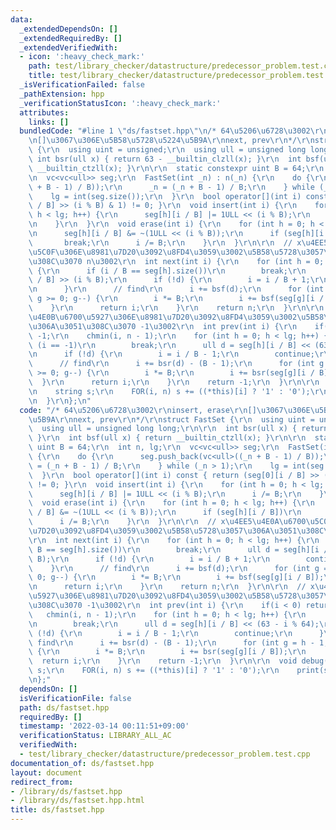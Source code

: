 ```yaml
---
data:
  _extendedDependsOn: []
  _extendedRequiredBy: []
  _extendedVerifiedWith:
  - icon: ':heavy_check_mark:'
    path: test/library_checker/datastructure/predecessor_problem.test.cpp
    title: test/library_checker/datastructure/predecessor_problem.test.cpp
  _isVerificationFailed: false
  _pathExtension: hpp
  _verificationStatusIcon: ':heavy_check_mark:'
  attributes:
    links: []
  bundledCode: "#line 1 \"ds/fastset.hpp\"\n/* 64\u5206\u6728\u3002\r\ninsert, erase\r\
    \n[]\u3067\u306E\u5B58\u5728\u5224\u5B9A\r\nnext, prev\r\n*/\r\nstruct FastSet\
    \ {\r\n  using uint = unsigned;\r\n  using ull = unsigned long long;\r\n\r\n \
    \ int bsr(ull x) { return 63 - __builtin_clzll(x); }\r\n  int bsf(ull x) { return\
    \ __builtin_ctzll(x); }\r\n\r\n  static constexpr uint B = 64;\r\n  int n, lg;\r\
    \n  vc<vc<ull>> seg;\r\n  FastSet(int _n) : n(_n) {\r\n    do {\r\n      seg.push_back(vc<ull>((_n\
    \ + B - 1) / B));\r\n      _n = (_n + B - 1) / B;\r\n    } while (_n > 1);\r\n\
    \    lg = int(seg.size());\r\n  }\r\n  bool operator[](int i) const { return (seg[0][i\
    \ / B] >> (i % B) & 1) != 0; }\r\n  void insert(int i) {\r\n    for (int h = 0;\
    \ h < lg; h++) {\r\n      seg[h][i / B] |= 1ULL << (i % B);\r\n      i /= B;\r\
    \n    }\r\n  }\r\n  void erase(int i) {\r\n    for (int h = 0; h < lg; h++) {\r\
    \n      seg[h][i / B] &= ~(1ULL << (i % B));\r\n      if (seg[h][i / B])\r\n \
    \       break;\r\n      i /= B;\r\n    }\r\n  }\r\n\r\n  // x\u4EE5\u4E0A\u6700\
    \u5C0F\u306E\u8981\u7D20\u3092\u8FD4\u3059\u3002\u5B58\u5728\u3057\u306A\u3051\
    \u308C\u3070 n\u3002\r\n  int next(int i) {\r\n    for (int h = 0; h < lg; h++)\
    \ {\r\n      if (i / B == seg[h].size())\r\n        break;\r\n      ull d = seg[h][i\
    \ / B] >> (i % B);\r\n      if (!d) {\r\n        i = i / B + 1;\r\n        continue;\r\
    \n      }\r\n      // find\r\n      i += bsf(d);\r\n      for (int g = h - 1;\
    \ g >= 0; g--) {\r\n        i *= B;\r\n        i += bsf(seg[g][i / B]);\r\n  \
    \    }\r\n      return i;\r\n    }\r\n    return n;\r\n  }\r\n\r\n  // x\u4EE5\
    \u4E0B\u6700\u5927\u306E\u8981\u7D20\u3092\u8FD4\u3059\u3002\u5B58\u5728\u3057\
    \u306A\u3051\u308C\u3070 -1\u3002\r\n  int prev(int i) {\r\n    if(i < 0) return\
    \ -1;\r\n    chmin(i, n - 1);\r\n    for (int h = 0; h < lg; h++) {\r\n      if\
    \ (i == -1)\r\n        break;\r\n      ull d = seg[h][i / B] << (63 - i % 64);\r\
    \n      if (!d) {\r\n        i = i / B - 1;\r\n        continue;\r\n      }\r\n\
    \      // find\r\n      i += bsr(d) - (B - 1);\r\n      for (int g = h - 1; g\
    \ >= 0; g--) {\r\n        i *= B;\r\n        i += bsr(seg[g][i / B]);\r\n    \
    \  }\r\n      return i;\r\n    }\r\n    return -1;\r\n  }\r\n\r\n  void debug(){\r\
    \n    string s;\r\n    FOR(i, n) s += ((*this)[i] ? '1' : '0');\r\n    print(s);\r\
    \n  }\r\n};\n"
  code: "/* 64\u5206\u6728\u3002\r\ninsert, erase\r\n[]\u3067\u306E\u5B58\u5728\u5224\
    \u5B9A\r\nnext, prev\r\n*/\r\nstruct FastSet {\r\n  using uint = unsigned;\r\n\
    \  using ull = unsigned long long;\r\n\r\n  int bsr(ull x) { return 63 - __builtin_clzll(x);\
    \ }\r\n  int bsf(ull x) { return __builtin_ctzll(x); }\r\n\r\n  static constexpr\
    \ uint B = 64;\r\n  int n, lg;\r\n  vc<vc<ull>> seg;\r\n  FastSet(int _n) : n(_n)\
    \ {\r\n    do {\r\n      seg.push_back(vc<ull>((_n + B - 1) / B));\r\n      _n\
    \ = (_n + B - 1) / B;\r\n    } while (_n > 1);\r\n    lg = int(seg.size());\r\n\
    \  }\r\n  bool operator[](int i) const { return (seg[0][i / B] >> (i % B) & 1)\
    \ != 0; }\r\n  void insert(int i) {\r\n    for (int h = 0; h < lg; h++) {\r\n\
    \      seg[h][i / B] |= 1ULL << (i % B);\r\n      i /= B;\r\n    }\r\n  }\r\n\
    \  void erase(int i) {\r\n    for (int h = 0; h < lg; h++) {\r\n      seg[h][i\
    \ / B] &= ~(1ULL << (i % B));\r\n      if (seg[h][i / B])\r\n        break;\r\n\
    \      i /= B;\r\n    }\r\n  }\r\n\r\n  // x\u4EE5\u4E0A\u6700\u5C0F\u306E\u8981\
    \u7D20\u3092\u8FD4\u3059\u3002\u5B58\u5728\u3057\u306A\u3051\u308C\u3070 n\u3002\
    \r\n  int next(int i) {\r\n    for (int h = 0; h < lg; h++) {\r\n      if (i /\
    \ B == seg[h].size())\r\n        break;\r\n      ull d = seg[h][i / B] >> (i %\
    \ B);\r\n      if (!d) {\r\n        i = i / B + 1;\r\n        continue;\r\n  \
    \    }\r\n      // find\r\n      i += bsf(d);\r\n      for (int g = h - 1; g >=\
    \ 0; g--) {\r\n        i *= B;\r\n        i += bsf(seg[g][i / B]);\r\n      }\r\
    \n      return i;\r\n    }\r\n    return n;\r\n  }\r\n\r\n  // x\u4EE5\u4E0B\u6700\
    \u5927\u306E\u8981\u7D20\u3092\u8FD4\u3059\u3002\u5B58\u5728\u3057\u306A\u3051\
    \u308C\u3070 -1\u3002\r\n  int prev(int i) {\r\n    if(i < 0) return -1;\r\n \
    \   chmin(i, n - 1);\r\n    for (int h = 0; h < lg; h++) {\r\n      if (i == -1)\r\
    \n        break;\r\n      ull d = seg[h][i / B] << (63 - i % 64);\r\n      if\
    \ (!d) {\r\n        i = i / B - 1;\r\n        continue;\r\n      }\r\n      //\
    \ find\r\n      i += bsr(d) - (B - 1);\r\n      for (int g = h - 1; g >= 0; g--)\
    \ {\r\n        i *= B;\r\n        i += bsr(seg[g][i / B]);\r\n      }\r\n    \
    \  return i;\r\n    }\r\n    return -1;\r\n  }\r\n\r\n  void debug(){\r\n    string\
    \ s;\r\n    FOR(i, n) s += ((*this)[i] ? '1' : '0');\r\n    print(s);\r\n  }\r\
    \n};"
  dependsOn: []
  isVerificationFile: false
  path: ds/fastset.hpp
  requiredBy: []
  timestamp: '2022-03-14 00:11:51+09:00'
  verificationStatus: LIBRARY_ALL_AC
  verifiedWith:
  - test/library_checker/datastructure/predecessor_problem.test.cpp
documentation_of: ds/fastset.hpp
layout: document
redirect_from:
- /library/ds/fastset.hpp
- /library/ds/fastset.hpp.html
title: ds/fastset.hpp
---
```

